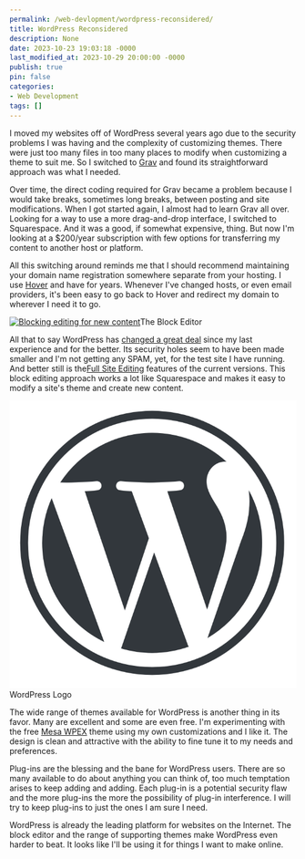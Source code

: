 ```yaml
---
permalink: /web-devlopment/wordpress-reconsidered/
title: WordPress Reconsidered
description: None
date: 2023-10-23 19:03:18 -0000
last_modified_at: 2023-10-29 20:00:00 -0000
publish: true
pin: false
categories:
- Web Development
tags: []
---
```

I moved my websites off of WordPress several years ago due to the security problems I was having and the complexity of customizing themes. There were just too many files in too many places to modify when customizing a theme to suit me. So I switched to [Grav](https://getgrav.org) and found its straightforward approach was what I needed.

Over time, the direct coding required for Grav became a problem because I would take breaks, sometimes long breaks, between posting and site modifications. When I got started again, I almost had to learn Grav all over. Looking for a way to use a more drag-and-drop interface, I switched to Squarespace. And it was a good, if somewhat expensive, thing. But now I'm looking at a $200/year subscription with few options for transferring my content to another host or platform.

All this switching around reminds me that I should recommend maintaining your domain name registration somewhere separate from your hosting. I use [Hover](https://www.hover.com) and have for years. Whenever I've changed hosts, or even email providers, it's been easy to go back to Hover and redirect my domain to wherever I need it to go.

[![Blocking editing for new content](/assets/wp-content/uploads/2023/10/block-editing-1024x254.jpeg)](/assets/wp-content/uploads/2023/10/block-editing.jpeg)The Block Editor

All that to say WordPress has [changed a great deal](https://wordpress.org/about/history/) since my last experience and for the better. Its security holes seem to have been made smaller and I'm not getting any SPAM, yet, for the test site I have running. And better still is the[Full Site Editing](https://fullsiteediting.com) features of the current versions. This block editing approach works a lot like Squarespace and makes it easy to modify a site's theme and create new content.

![WordPress Logo](/assets/wp-content/uploads/2023/10/WordPress-logotype-wmark.png)WordPress Logo

The wide range of themes available for WordPress is another thing in its favor. Many are excellent and some are even free. I'm experimenting with the free [Mesa WPEX](https://wordpress.org/themes/mesa-wpex/) theme using my own customizations and I like it. The design is clean and attractive with the ability to fine tune it to my needs and preferences.

Plug-ins are the blessing and the bane for WordPress users. There are so many available to do about anything you can think of, too much temptation arises to keep adding and adding. Each plug-in is a potential security flaw and the more plug-ins the more the possibility of plug-in interference. I will try to keep plug-ins to just the ones I am sure I need.

WordPress is already the leading platform for websites on the Internet. The block editor and the range of supporting themes make WordPress even harder to beat. It looks like I'll be using it for things I want to make online.
